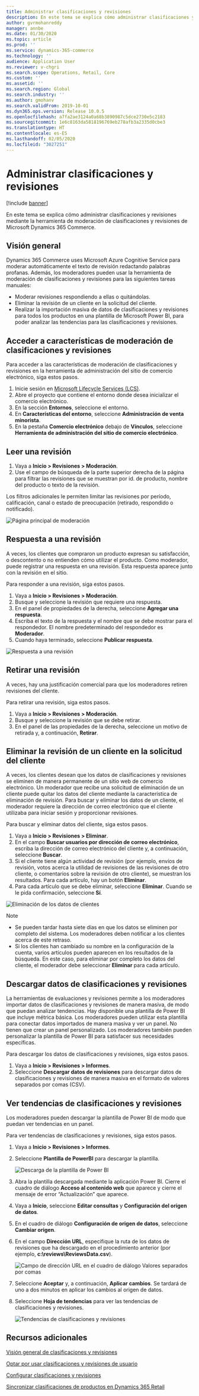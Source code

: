 ```yaml
---
title: Administrar clasificaciones y revisiones
description: En este tema se explica cómo administrar clasificaciones y revisiones mediante la herramienta de moderación de clasificaciones y revisiones de Microsoft Dynamics 365 Commerce.
author: gvrmohanreddy
manager: annbe
ms.date: 01/30/2020
ms.topic: article
ms.prod: ''
ms.service: dynamics-365-commerce
ms.technology: ''
audience: Application User
ms.reviewer: v-chgri
ms.search.scope: Operations, Retail, Core
ms.custom: ''
ms.assetid: ''
ms.search.region: Global
ms.search.industry: ''
ms.author: gmohanv
ms.search.validFrom: 2019-10-01
ms.dyn365.ops.version: Release 10.0.5
ms.openlocfilehash: a7fa2ae3124a0a68b3890987c5dce2730e5c2183
ms.sourcegitcommit: 1e6c8163da5818196769eb278afb3a2335d0cbe3
ms.translationtype: HT
ms.contentlocale: es-ES
ms.lasthandoff: 02/05/2020
ms.locfileid: "3027251"
---
```

# <a name="manage-ratings-and-reviews"></a>Administrar clasificaciones y revisiones

[!include [banner](includes/banner.md)]

En este tema se explica cómo administrar clasificaciones y revisiones mediante la herramienta de moderación de clasificaciones y revisiones de Microsoft Dynamics 365 Commerce.

## <a name="overview"></a>Visión general

Dynamics 365 Commerce uses Microsoft Azure Cognitive Service para moderar automáticamente el texto de revisión redactando palabras profanas. Además, los moderadores pueden usar la herramienta de moderación de clasificaciones y revisiones para las siguientes tareas manuales:

- Moderar revisiones respondiendo a ellas o quitándolas.
- Eliminar la revisión de un cliente en la solicitud del cliente.
- Realizar la importación masiva de datos de clasificaciones y revisiones para todos los productos en una plantilla de Microsoft Power BI, para poder analizar las tendencias para las clasificaciones y revisiones.

## <a name="access-ratings-and-reviews-moderation-features"></a>Acceder a características de moderación de clasificaciones y revisiones

Para acceder a las características de moderación de clasificaciones y revisiones en la herramienta de administración del sitio de comercio electrónico, siga estos pasos.

1. Inicie sesión en [Microsoft Lifecycle Services (LCS)](https://lcs.dynamics.com).
1. Abre el proyecto que contiene el entorno donde desea inicializar el comercio electrónico.
1. En la sección **Entornos**, seleccione el entorno.
1. En **Características del entorno**, seleccione **Administración de venta minorista**.
1. En la pestaña **Comercio electrónico** debajo de **Vínculos**, seleccione **Herramienta de administración del sitio de comercio electrónico**.

## <a name="read-a-review"></a>Leer una revisión 

1. Vaya a **Inicio \> Revisiones \> Moderación**.
1. Use el campo de búsqueda de la parte superior derecha de la página para filtrar las revisiones que se muestran por id. de producto, nombre del producto o texto de la revisión.

Los filtros adicionales le permiten limitar las revisiones por período, calificación, canal o estado de preocupación (retirado, respondido o notificado).

![Página principal de moderación](media/rnr-moderation-home.png) 

## <a name="respond-to-a-review"></a>Respuesta a una revisión 

A veces, los clientes que compraron un producto expresan su satisfacción, o descontento o no entienden cómo utilizar el producto. Como moderador, puede registrar una respuesta en una revisión. Esta respuesta aparece junto con la revisión en el sitio. 

Para responder a una revisión, siga estos pasos.

1. Vaya a **Inicio \> Revisiones \> Moderación**.
1. Busque y seleccione la revisión que requiere una respuesta.
1. En el panel de propiedades de la derecha, seleccione **Agregar una respuesta**.
1. Escriba el texto de la respuesta y el nombre que se debe mostrar para el respondedor. El nombre predeterminado del respondedor es **Moderador**.
1. Cuando haya terminado, seleccione **Publicar respuesta**.

![Respuesta a una revisión](media/rnr-moderation-response.png) 

## <a name="take-down-a-review"></a>Retirar una revisión 

A veces, hay una justificación comercial para que los moderadores retiren revisiones del cliente. 

Para retirar una revisión, siga estos pasos.

1. Vaya a **Inicio \> Revisiones \> Moderación**.
1. Busque y seleccione la revisión que se debe retirar.
1. En el panel de las propiedades de la derecha, seleccione un motivo de retirada y, a continuación, **Retirar**.
    
## <a name="delete-a-customers-reviews-at-the-customers-request"></a>Eliminar la revisión de un cliente en la solicitud del cliente 

A veces, los clientes desean que los datos de clasificaciones y revisiones se eliminen de manera permanente de un sitio web de comercio electrónico. Un moderador que recibe una solicitud de eliminación de un cliente puede quitar los datos del cliente mediante la característica de eliminación de revisión. Para buscar y eliminar los datos de un cliente, el moderador requiere la dirección de correo electrónico que el cliente utilizaba para iniciar sesión y proporcionar revisiones. 

Para buscar y eliminar datos del cliente, siga estos pasos.

1. Vaya a **Inicio \> Revisiones \> Eliminar**.
1. En el campo **Buscar usuarios por dirección de correo electrónico**, escriba la dirección de correo electrónico del cliente y, a continuación, seleccione **Buscar**.
1. Si el cliente tiene algún actividad de revisión (por ejemplo, envíos de revisión, votos acerca la utilidad de revisiones de las revisiones de otro cliente, o comentarios sobre la revisión de otro cliente), se muestran los resultados. Para cada artículo, hay un botón **Eliminar**.
1. Para cada artículo que se debe eliminar, seleccione **Eliminar**. Cuando se le pida confirmación, seleccione **Sí**. 
    
![Eliminación de los datos de clientes](media/rnr-moderation-delete-reviews.png) 

> [!NOTE]
> - Se pueden tardar hasta siete días en que los datos se eliminen por completo del sistema. Los moderadores deben notificar a los clientes acerca de este retraso.
> - Si los clientes han cambiado su nombre en la configuración de la cuenta, varios artículos pueden aparecen en los resultados de la búsqueda. En este caso, para eliminar por completo los datos del cliente, el moderador debe seleccionar **Eliminar** para cada artículo. 

## <a name="download-ratings-and-reviews-data"></a>Descargar datos de clasificaciones y revisiones

La herramientas de evaluaciones y revisiones permite a los moderadores importar datos de clasificaciones y revisiones de manera masiva, de modo que puedan analizar tendencias. Hay disponible una plantilla de Power BI que incluye métrica básica. Los moderadores pueden utilizar esta plantilla para conectar datos importados de manera masiva y ver un panel. No tienen que crear un panel personalizado. Los moderadores también pueden personalizar la plantilla de Power BI para satisfacer sus necesidades específicas. 

Para descargar los datos de clasificaciones y revisiones, siga estos pasos.

1. Vaya a **Inicio \> Revisiones \> Informes**.
1. Seleccione **Descargar datos de revisiones** para descargar datos de clasificaciones y revisiones de manera masiva en el formato de valores separados por comas (CSV).

## <a name="view-ratings-and-reviews-trends"></a>Ver tendencias de clasificaciones y revisiones

Los moderadores pueden descargar la plantilla de Power BI de modo que puedan ver tendencias en un panel.

Para ver tendencias de clasificaciones y revisiones, siga estos pasos.

1. Vaya a **Inicio \> Revisiones \> Informes**.
1. Seleccione **Plantilla de PowerBI** para descargar la plantilla.

    ![Descarga de la plantilla de Power BI](media/rnr-moderation-reports.png) 

1. Abra la plantilla descargada mediante la aplicación Power BI. Cierre el cuadro de diálogo **Acceso al contenido web** que aparece y cierre el mensaje de error “Actualización” que aparece.
1. Vaya a **Inicio**, seleccione **Editar consultas** y **Configuración del origen de datos**.
1. En el cuadro de diálogo **Configuración de origen de datos**, seleccione **Cambiar origen**.
1. En el campo **Dirección URL**, especifique la ruta de los datos de revisiones que ha descargado en el procedimiento anterior (por ejemplo, **c:\\reviews\\ReviewsData.csv**).

    ![Campo de dirección URL en el cuadro de diálogo Valores separados por comas](media/rnr-powerbi-datasource-settings.png) 

1. Seleccione **Aceptar** y, a continuación, **Aplicar cambios**. Se tardará de uno a dos minutos en aplicar los cambios al origen de datos.
1. Seleccione **Hoja de tendencias** para ver las tendencias de clasificaciones y revisiones.

    ![Tendencias de clasificaciones y revisiones](media/rnr-powerbi-dashboard-template.png) 
    
## <a name="additional-resources"></a>Recursos adicionales

[Visión general de clasificaciones y revisiones](ratings-reviews-overview.md)

[Optar por usar clasificaciones y revisiones de usuario](opt-in-ratings-reviews.md)

[Configurar clasificaciones y revisiones](configure-ratings-reviews.md)

[Sincronizar clasificaciones de productos en Dynamics 365 Retail](sync-product-ratings.md)
